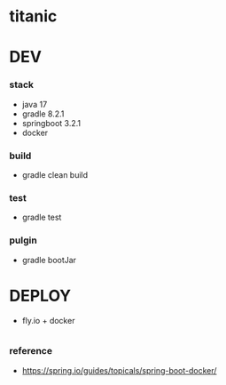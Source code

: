 # titanic

# DEV
### stack
- java 17
- gradle 8.2.1
- springboot 3.2.1
- docker

### build
- gradle clean build

### test
- gradle test

### pulgin
- gradle bootJar

# DEPLOY
- fly.io + docker

```agsl

```

### reference
- https://spring.io/guides/topicals/spring-boot-docker/



